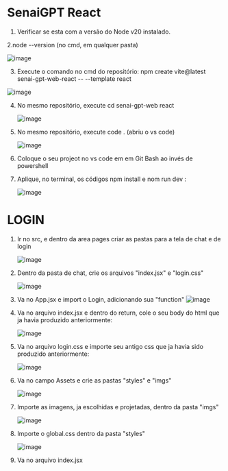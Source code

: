 # SenaiGPT React

1. Verificar se esta com a versão do Node v20 instalado.
   
2.node --version (no cmd, em qualquer pasta)
   
  ![image](https://github.com/user-attachments/assets/f9cc7e1f-6faa-439e-80e8-cb1a79e80a2c)

3. Execute o comando  no cmd do repositório: npm create vite@latest senai-gpt-web-react -- --template react

  ![image](https://github.com/user-attachments/assets/9de0c73f-a15e-4d19-b3f2-078b6427eef9)

4. No mesmo repositório, execute cd senai-gpt-web react

   ![image](https://github.com/user-attachments/assets/96636af8-3a1e-429c-ba40-e098eab68636)

5. No mesmo repositório, execute code . (abriu o vs code)

   ![image](https://github.com/user-attachments/assets/8641f07f-6a0c-4aa7-9a92-d802b70b400d)

6. Coloque o seu projeot no vs code em em Git Bash ao invés de powershell

7. Aplique, no terminal, os códigos npm install e nom run dev :

   ![image](https://github.com/user-attachments/assets/c00907eb-4a57-420d-b43a-3680993a56c7)

# LOGIN

1. Ir no src, e dentro da area pages criar as pastas para a tela de chat e de login

   ![image](https://github.com/user-attachments/assets/5b42f5d4-835f-4ca0-8479-81f694f1d9ee)

2. Dentro da pasta de chat, crie os arquivos "index.jsx" e "login.css"

   ![image](https://github.com/user-attachments/assets/b13be6b6-e854-424e-8b1b-bbc15da93ce1)

3. Va no App.jsx e import o Login, adicionando sua "function"
   ![image](https://github.com/user-attachments/assets/342c963e-9eed-4fcc-8c76-88e8e17a3257)

4. Va no arquivo index.jsx e dentro do return, cole o seu body do html que ja havia produzido anteriormente:

   ![image](https://github.com/user-attachments/assets/092661b9-034d-4a3c-931c-2306a5c271aa)

5. Va no arquivo login.css e importe seu antigo css que ja havia sido produzido anteriormente:

   ![image](https://github.com/user-attachments/assets/757f4d60-ce88-42ff-b621-7d947d937c15)

6. Va no campo Assets e crie as pastas "styles" e "imgs"

   ![image](https://github.com/user-attachments/assets/bc5d7ff3-91c8-4b28-ab0a-4f64d7a112e1)

7. Importe as imagens, ja escolhidas e projetadas, dentro da pasta "imgs"

   ![image](https://github.com/user-attachments/assets/1319b7f3-a513-4436-89fc-50afffabf1f1)

8. Importe o global.css dentro da pasta "styles"

   ![image](https://github.com/user-attachments/assets/50cab3f9-7fb7-4a34-b7ea-34ee550a6d0f)

9. Va no arquivo index.jsx 



